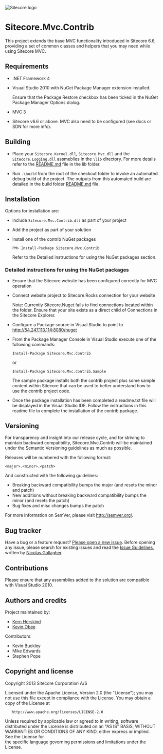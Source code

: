 ![Sitecore logo](http://www.sitecore.net/images/logo.png)

# Sitecore.Mvc.Contrib

This project extends the base MVC functionality introduced in Sitecore 6.6, providing a set of common classes and helpers that you may need while using Sitecore MVC.


## Requirements

* .NET Framework 4

* Visual Studio 2010 with NuGet Package Manager extension installed. 

    Ensure that the Package Restore checkbox has been ticked in the NuGet Package Manager Options dialog.

* MVC 3 

* Sitecore v6.6 or above. MVC also need to be configured (see docs or SDN for more info).


## Building

* Place your `Sitecore.Kernel.dll`, `Sitecore.Mvc.dll` and the `Sitecore.Logging.dll` assmeblies in the `\lib` directory. For more details refer to the [README.md](/lib/README.md) file in the lib folder.

* Run `.\build`  from the root of the checkout folder to invoke an automated debug build of the project. The outputs from this automated build are detailed in the build folder [README.md](/build/README.md) file.


## Installation

Options for installation are:

* Include `Sitecore.Mvc.Contrib.dll` as part of your project 

* Add the project as part of your solution

*   Install one of the contrib NuGet packages

    `PM> Install-Package Sitecore.Mvc.Contrib`

	Refer to the Detailed instructions for using the NuGet packages section.

    
### Detailed instructions for using the NuGet packages

* Ensure that the Sitecore website has been configured correctly for MVC operation

* Connect website project to Sitecore.Rocks connection for your website

    Note: Currently Sitecore.Nuget fails to find connections located within the <Local IIS Sites> folder. Ensure that your site exists as a direct child of Connections in the Sitecore Explorer.

* Configure a Package source in Visual Studio to point to http://54.247.113.114:8080/nuget

* From the Package Manager Console in Visual Studio execute one of the following commands:

    `Install-Package Sitecore.Mvc.Contrib`

	or

	`Install-Package Sitecore.Mvc.Contrib.Sample`

	The sample package installs both the contrib project plus some sample content within Sitecore that can be used to better understand how to use the contrib project code.

* Once the package installation has been completed a readme.txt file will be displayed in the Visual Studio IDE. Follow the instructions in this readme file to complete the installation of the contrib package.


## Versioning

For transparency and insight into our release cycle, and for striving to maintain backward compatibility, Sitecore.Mvc.Contrib will be maintained under the Semantic Versioning guidelines as much as possible.

Releases will be numbered with the following format:

    <major>.<minor>.<patch>

And constructed with the following guidelines:

* Breaking backward compatibility bumps the major (and resets the minor and patch)
* New additions without breaking backward compatibility bumps the minor (and resets the patch)
* Bug fixes and misc changes bumps the patch

For more information on SemVer, please visit http://semver.org/.

## Bug tracker

Have a bug or a feature request? [Please open a new issue](https://github.com/Sitecore-Community/Sitecore-Mvc-Contrib/issues). Before opening any issue, please search for existing issues and read the [Issue Guidelines](https://github.com/necolas/issue-guidelines), written by [Nicolas Gallagher](https://github.com/necolas/).

## Contributions

Please ensure that any assemblies added to the solution are compatible with Visual Studio 2010.

## Authors and credits

Project maintained by:

* [Kern Herskind](http://twitter.com/herskinduk)
* [Kevin Obee](http://twitter.com/kevinobee)

Contributors:

* Kevin Buckley
* Mike Edwards
* Stephen Pope


## Copyright and license

Copyright 2013 Sitecore Corporation A/S

Licensed under the Apache License, Version 2.0 (the "License"); you may not use this file except in compliance with 
the License. You may obtain a copy of the License at

       http://www.apache.org/licenses/LICENSE-2.0

Unless required by applicable law or agreed to in writing, software distributed under the License is distributed on an 
"AS IS" BASIS, WITHOUT WARRANTIES OR CONDITIONS OF ANY KIND, either express or implied. See the License for          
the specific language governing permissions and limitations under the License.      
